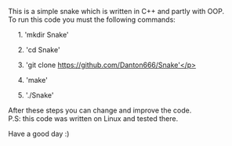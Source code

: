 This is a simple snake which is written in C++ and partly with OOP. <br>
To run this code you must the following commands:
    <p style='margin-left:20px;'>1. 'mkdir Snake'</p>
    <p style='margin-left:20px;'>2. 'cd Snake'</p>
    <p style='margin-left:20px;'>3. 'git clone https://github.com/Danton666/Snake'</p>
    <p style='margin-left:20px;'>4. 'make'</p>
    <p style='margin-left:20px;'>5. './Snake'</p>

After these steps you can change and improve the code. <br>
P.S: this code was written on Linux and tested there. <br>

Have a good day :) <br>
